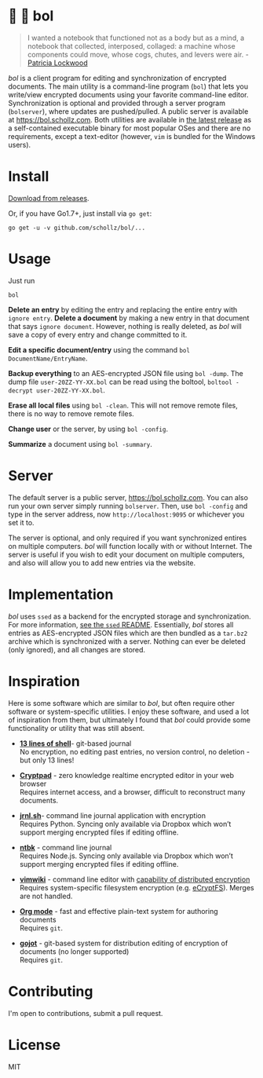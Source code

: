 # :book: :palm_tree: bol

> I wanted a notebook that functioned not as a body but as a mind, a notebook that collected, interposed, collaged: a machine whose components could move, whose cogs, chutes, and levers were air. - [Patricia Lockwood](http://www.newyorker.com/magazine/2016/11/28/finding-poetry-in-a-note-taking-app)

*bol* is a client program for editing and synchronization of encrypted documents. The main utility is a command-line program (`bol`) that lets you write/view encrypted documents using your favorite command-line editor. Synchronization is optional and provided through a server program (`bolserver`), where updates are pushed/pulled. A public server is available at https://bol.schollz.com. Both utilities are available in [the latest release](https://github.com/schollz/bol/releases/latest) as a self-contained executable binary for most popular OSes and there are no requirements, except a text-editor (however, `vim` is bundled for the Windows users).

# Install

[Download from releases](https://github.com/schollz/bol/releases/latest).

Or, if you have Go1.7+, just install via `go get`:

```
go get -u -v github.com/schollz/bol/...
```

# Usage

Just run

```
bol
```


**Delete an entry** by editing the entry and replacing the entire entry with ```ignore entry```. **Delete a document** by making a new entry in that document that says ```ignore document```. However, nothing is really deleted, as *bol* will save a copy of every entry and change committed to it.

**Edit a specific document/entry** using the command `bol DocumentName/EntryName`.

**Backup everything** to an AES-encrypted JSON file using `bol -dump`. The dump file `user-20ZZ-YY-XX.bol` can be read using the boltool, `boltool -decrypt user-20ZZ-YY-XX.bol`.

**Erase all local files** using `bol -clean`. This will not remove remote files, there is no way to remove remote files.

**Change user** or the server, by using `bol -config`.

**Summarize** a document using `bol -summary`.

# Server

The default server is a public server, https://bol.schollz.com. You can also run your own server simply running `bolserver`. Then, use `bol -config` and type in the server address, now `http://localhost:9095` or whichever you set it to.

The server is optional, and only required if you want synchronized entires on multiple computers. *bol* will function locally with or without Internet. The server is useful if you wish to edit your document on multiple computers, and also will allow you to add new entries via the website.

# Implementation

*bol* uses `ssed` as a backend for the encrypted storage and synchronization. For more information, [see the `ssed` README](https://github.com/schollz/bol/blob/master/ssed/README.md). Essentially, *bol* stores all entries as AES-encrypted JSON files which are then bundled as a `tar.bz2` archive which is synchronized with a server. Nothing can ever be deleted (only ignored), and all changes are stored.

# Inspiration

Here is some software which are similar to *bol*, but often require other software or system-specific utilities. I enjoy these software, and used a lot of inspiration from them, but ultimately I found that *bol* could provide some functionality or utility that was still absent.

-   [**13 lines of shell**](https://gist.github.com/schollz/27b4ffe562b0b74bf8ee1e8055680d22)- git-based journal  
    No encryption, no editing past entries, no version control, no deletion - but only 13 lines!

-   [**Cryptpad**](https://beta.cryptpad.fr/pad/)  - zero knowledge realtime encrypted editor in your web browser  
    Requires internet access, and a browser, difficult to reconstruct many documents.

-   [**jrnl.sh**](http://jrnl.sh/)- command line journal application with encryption  
    Requires Python. Syncing only available via Dropbox which won’t support merging encrypted files if editing offline.

-   [**ntbk**](https://www.npmjs.com/package/ntbk) - command line journal  
    Requires Node.js. Syncing only available via Dropbox which won’t support merging encrypted files if editing offline.

-   [**vimwiki**](http://vimwiki.github.io/) - command line editor with [capability of distributed encryption](http://www.stochasticgeometry.ie/2012/11/23/vimwiki/)  
    Requires system-specific filesystem encryption (e.g. [eCryptFS](http://www.stochasticgeometry.ie/2012/11/23/vimwiki/)). Merges are not handled.

-   [**Org mode**](http://orgmode.org/) - fast and effective plain-text system for authoring documents  
    Requires `git`.

-   [**gojot**](http://gojot.schollz.com/) - git-based system for distribution editing of encryption of documents (no longer supported)  
    Requires `git`.


# Contributing

I'm open to contributions, submit a pull request.

# License

MIT
